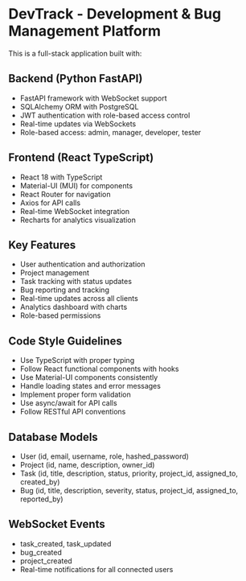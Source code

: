 <!-- Use this file to provide workspace-specific custom instructions to Copilot. For more details, visit https://code.visualstudio.com/docs/copilot/copilot-customization#_use-a-githubcopilotinstructionsmd-file -->

# DevTrack - Development & Bug Management Platform

This is a full-stack application built with:

## Backend (Python FastAPI)
- FastAPI framework with WebSocket support
- SQLAlchemy ORM with PostgreSQL
- JWT authentication with role-based access control
- Real-time updates via WebSockets
- Role-based access: admin, manager, developer, tester

## Frontend (React TypeScript)
- React 18 with TypeScript
- Material-UI (MUI) for components
- React Router for navigation
- Axios for API calls
- Real-time WebSocket integration
- Recharts for analytics visualization

## Key Features
- User authentication and authorization
- Project management
- Task tracking with status updates
- Bug reporting and tracking
- Real-time updates across all clients
- Analytics dashboard with charts
- Role-based permissions

## Code Style Guidelines
- Use TypeScript with proper typing
- Follow React functional components with hooks
- Use Material-UI components consistently
- Handle loading states and error messages
- Implement proper form validation
- Use async/await for API calls
- Follow RESTful API conventions

## Database Models
- User (id, email, username, role, hashed_password)
- Project (id, name, description, owner_id)
- Task (id, title, description, status, priority, project_id, assigned_to, created_by)
- Bug (id, title, description, severity, status, project_id, assigned_to, reported_by)

## WebSocket Events
- task_created, task_updated
- bug_created
- project_created
- Real-time notifications for all connected users
